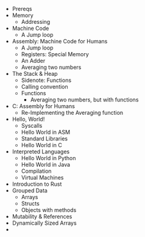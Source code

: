  - Prereqs
 - Memory
   - Addressing
 - Machine Code
   - A Jump loop
 - Assembly: Machine Code for Humans
   - A Jump loop
   - Registers: Special Memory
   - An Adder
   - Averaging two numbers
 - The Stack & Heap
   - Sidenote: Functions
   - Calling convention
   - Functions
     - Averaging two numbers, but with functions
 - C: Assembly for Humans
   - Re-Implementing the Averaging function
 - Hello, World!
   - Syscalls
   - Hello World in ASM
   - Standard Libraries
   - Hello World in C
 - Interpreted Languages
   - Hello World in Python
   - Hello World in Java
   - Compilation
   - Virtual Machines
 - Introduction to Rust
 - Grouped Data
   - Arrays
   - Structs
   - Objects with methods
 - Mutability & References
 - Dynamically Sized Arrays
 - 